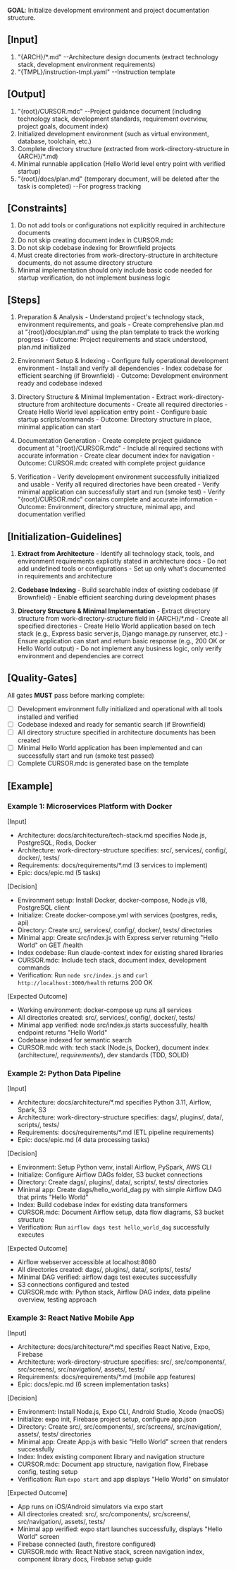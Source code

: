 **GOAL**: Initialize development environment and project documentation structure.

## [Input]
  1. "{ARCH}/*.md" --Architecture design documents (extract technology stack, development environment requirements)
  2. "{TMPL}/instruction-tmpl.yaml" --Instruction template

## [Output]
  1. "{root}/CURSOR.mdc" --Project guidance document (including technology stack, development standards, requirement overview, project goals, document index)
  2. Initialized development environment (such as virtual environment, database, toolchain, etc.)
  3. Complete directory structure (extracted from work-directory-structure in {ARCH}/*.md)
  4. Minimal runnable application (Hello World level entry point with verified startup)
  5. "{root}/docs/plan.md" (temporary document, will be deleted after the task is completed) --For progress tracking

## [Constraints]
  1. Do not add tools or configurations not explicitly required in architecture documents
  2. Do not skip creating document index in CURSOR.mdc
  3. Do not skip codebase indexing for Brownfield projects
  4. Must create directories from work-directory-structure in architecture documents, do not assume directory structure
  5. Minimal implementation should only include basic code needed for startup verification, do not implement business logic

## [Steps]
  1. Preparation & Analysis
    - Understand project's technology stack, environment requirements, and goals
    - Create comprehensive plan.md at "{root}/docs/plan.md" using the plan template to track the working progress
    - Outcome: Project requirements and stack understood, plan.md initialized

  2. Environment Setup & Indexing
    - Configure fully operational development environment
    - Install and verify all dependencies
    - Index codebase for efficient searching (if Brownfield)
    - Outcome: Development environment ready and codebase indexed

  3. Directory Structure & Minimal Implementation
    - Extract work-directory-structure from architecture documents
    - Create all required directories
    - Create Hello World level application entry point
    - Configure basic startup scripts/commands
    - Outcome: Directory structure in place, minimal application can start

  4. Documentation Generation
    - Create complete project guidance document at "{root}/CURSOR.mdc"
    - Include all required sections with accurate information
    - Create clear document index for navigation
    - Outcome: CURSOR.mdc created with complete project guidance

  5. Verification
    - Verify development environment successfully initialized and usable
    - Verify all required directories have been created
    - Verify minimal application can successfully start and run (smoke test)
    - Verify "{root}/CURSOR.mdc" contains complete and accurate information
    - Outcome: Environment, directory structure, minimal app, and documentation verified

## [Initialization-Guidelines]
  1. **Extract from Architecture**
    - Identify all technology stack, tools, and environment requirements explicitly stated in architecture docs
    - Do not add undefined tools or configurations
    - Set up only what's documented in requirements and architecture
  
  2. **Codebase Indexing**
    - Build searchable index of existing codebase (if Brownfield)
    - Enable efficient searching during development phases
  
  3. **Directory Structure & Minimal Implementation**
    - Extract directory structure from work-directory-structure field in {ARCH}/*.md
    - Create all specified directories
    - Create Hello World application based on tech stack (e.g., Express basic server.js, Django manage.py runserver, etc.)
    - Ensure application can start and return basic response (e.g., 200 OK or Hello World output)
    - Do not implement any business logic, only verify environment and dependencies are correct

## [Quality-Gates]
All gates **MUST** pass before marking complete:
  - [ ] Development environment fully initialized and operational with all tools installed and verified
  - [ ] Codebase indexed and ready for semantic search (if Brownfield)
  - [ ] All directory structure specified in architecture documents has been created
  - [ ] Minimal Hello World application has been implemented and can successfully start and run (smoke test passed)
  - [ ] Complete CURSOR.mdc is generated base on the template

## [Example]

### Example 1: Microservices Platform with Docker
[Input]
- Architecture: docs/architecture/tech-stack.md specifies Node.js, PostgreSQL, Redis, Docker
- Architecture: work-directory-structure specifies: src/, services/, config/, docker/, tests/
- Requirements: docs/requirements/*.md (3 services to implement)
- Epic: docs/epic.md (5 tasks)

[Decision]
- Environment setup: Install Docker, docker-compose, Node.js v18, PostgreSQL client
- Initialize: Create docker-compose.yml with services (postgres, redis, api)
- Directory: Create src/, services/, config/, docker/, tests/ directories
- Minimal app: Create src/index.js with Express server returning "Hello World" on GET /health
- Index codebase: Run claude-context index for existing shared libraries
- CURSOR.mdc: Include tech stack, document index, development commands
- Verification: Run `node src/index.js` and `curl http://localhost:3000/health` returns 200 OK

[Expected Outcome]
- Working environment: docker-compose up runs all services
- All directories created: src/, services/, config/, docker/, tests/
- Minimal app verified: node src/index.js starts successfully, health endpoint returns "Hello World"
- Codebase indexed for semantic search
- CURSOR.mdc with: tech stack (Node.js, Docker), document index (architecture/*, requirements/*), dev standards (TDD, SOLID)

### Example 2: Python Data Pipeline
[Input]
- Architecture: docs/architecture/*.md specifies Python 3.11, Airflow, Spark, S3
- Architecture: work-directory-structure specifies: dags/, plugins/, data/, scripts/, tests/
- Requirements: docs/requirements/*.md (ETL pipeline requirements)
- Epic: docs/epic.md (4 data processing tasks)

[Decision]
- Environment: Setup Python venv, install Airflow, PySpark, AWS CLI
- Initialize: Configure Airflow DAGs folder, S3 bucket connections
- Directory: Create dags/, plugins/, data/, scripts/, tests/ directories
- Minimal app: Create dags/hello_world_dag.py with simple Airflow DAG that prints "Hello World"
- Index: Build codebase index for existing data transformers
- CURSOR.mdc: Document Airflow setup, data flow diagrams, S3 bucket structure
- Verification: Run `airflow dags test hello_world_dag` successfully executes

[Expected Outcome]
- Airflow webserver accessible at localhost:8080
- All directories created: dags/, plugins/, data/, scripts/, tests/
- Minimal DAG verified: airflow dags test executes successfully
- S3 connections configured and tested
- CURSOR.mdc with: Python stack, Airflow DAG index, data pipeline overview, testing approach

### Example 3: React Native Mobile App
[Input]
- Architecture: docs/architecture/*.md specifies React Native, Expo, Firebase
- Architecture: work-directory-structure specifies: src/, src/components/, src/screens/, src/navigation/, assets/, tests/
- Requirements: docs/requirements/*.md (mobile app features)
- Epic: docs/epic.md (6 screen implementation tasks)

[Decision]
- Environment: Install Node.js, Expo CLI, Android Studio, Xcode (macOS)
- Initialize: expo init, Firebase project setup, configure app.json
- Directory: Create src/, src/components/, src/screens/, src/navigation/, assets/, tests/ directories
- Minimal app: Create App.js with basic "Hello World" screen that renders successfully
- Index: Index existing component library and navigation structure
- CURSOR.mdc: Document app structure, navigation flow, Firebase config, testing setup
- Verification: Run `expo start` and app displays "Hello World" on simulator

[Expected Outcome]
- App runs on iOS/Android simulators via expo start
- All directories created: src/, src/components/, src/screens/, src/navigation/, assets/, tests/
- Minimal app verified: expo start launches successfully, displays "Hello World" screen
- Firebase connected (auth, firestore configured)
- CURSOR.mdc with: React Native stack, screen navigation index, component library docs, Firebase setup guide
